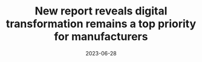 ---
category:
- .nan
date: 2023-06-28
keyword_suggestion: wordpress management services
post_inspiration: https://www.themanufacturer.com/articles/new-report-reveals-digital-remains-a-top-priority-for-manufacturers/
silot_terms: digital transformation
title: New report reveals <b>digital</b> transformation remains a top priority for
  manufacturers
---
